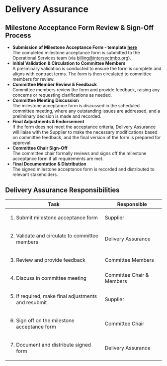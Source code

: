 # Delivery Assurance

## Milestone Acceptance Form Review & Sign-Off Process

* **Submission of Milestone Acceptance Form - template** [**here**](https://docs.google.com/document/d/1LpZKribSu97mXYPQtl7SQAIApdYCoKjBeU2LjbmCaqk/edit?usp=sharing)\
  The completed milestone acceptance form is submitted to the Operational Services team (via [billing@intersectmbo.org](mailto:billing@intersectmbo.org)).
* **Initial Validation & Circulation to Committee Members**\
  A preliminary validation is conducted to ensure the form is complete and aligns with contract terms. The form is then circulated to committee members for review.
* **Committee Member Review & Feedback**\
  Committee members review the form and provide feedback, raising any concerns or requesting clarifications as needed.
* **Committee Meeting Discussion**\
  The milestone acceptance form is discussed in the scheduled committee meeting, where any outstanding issues are addressed, and a preliminary decision is made and recorded.
* **Final Adjustments & Endorsement**\
  If the form does not meet the acceptance criteria, Delivery Assurance will liaise with the Supplier to make the necessary modifications based on committee feedback, and the final version of the form is prepared for approval.
* **Committee Chair Sign-Off**\
  The committee chair formally reviews and signs off the milestone acceptance form if all requirements are met.
* F**inal Documentation & Distribution**\
  The signed milestone acceptance form is recorded and distributed to relevant stakeholders.

## Delivery Assurance Responsibilities&#x20;

| Task                                                                         | Responsible               |
| ---------------------------------------------------------------------------- | ------------------------- |
| <ol><li>Submit milestone acceptance form</li></ol>                           | Supplier                  |
| <ol start="2"><li>Validate and circulate to committee members</li></ol>      | Delivery Assurance        |
| <ol start="3"><li>Review and provide feedback</li></ol>                      | Committee Members         |
| <ol start="4"><li>Discuss in committee meeting</li></ol>                     | Committee Chair & Members |
| <ol start="5"><li>If required, make final adjustments and resubmit</li></ol> | Supplier                  |
| <ol start="6"><li>Sign off on the milestone acceptance form</li></ol>        | Committee Chair           |
| <ol start="7"><li>Document and distribute signed form</li></ol>              | Delivery Assurance        |

